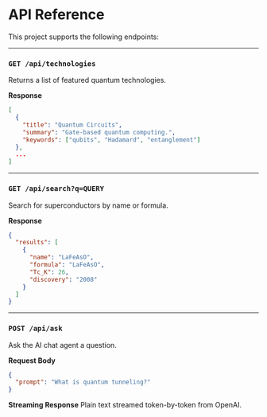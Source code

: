 # API Reference

This project supports the following endpoints:

---

### `GET /api/technologies`

Returns a list of featured quantum technologies.

**Response**
```json
[
  {
    "title": "Quantum Circuits",
    "summary": "Gate-based quantum computing.",
    "keywords": ["qubits", "Hadamard", "entanglement"]
  },
  ...
]
```

---

### `GET /api/search?q=QUERY`

Search for superconductors by name or formula.

**Response**
```json
{
  "results": [
    {
      "name": "LaFeAsO",
      "formula": "LaFeAsO",
      "Tc_K": 26,
      "discovery": "2008"
    }
  ]
}
```

---

### `POST /api/ask`

Ask the AI chat agent a question.

**Request Body**
```json
{
  "prompt": "What is quantum tunneling?"
}
```

**Streaming Response**
Plain text streamed token-by-token from OpenAI.
